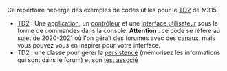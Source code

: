 Ce répertoire héberge des exemples de codes utiles pour le [TD2](https://lms.univ-cotedazur.fr/mod/book/view.php?id=154219) de M315.

 
  * [TD2](https://github.com/UCA-IUT-INFO/M315-aide-TD2/tree/master/src/fr/uca/iut/info/coo/td2/interactions) : Une [application](./src/fr/uca/iut/info/coo/td2/interactions/App.java), un [contrôleur](./src/fr/uca/iut/info/coo/td2/interactions/Controleur.java) et une [interface utilisateur]( https://github.com/UCA-IUT-INFO/M315-aide-TD2/blob/master/src/fr/uca/iut/info/coo/td2/interactions/UserConsole.java) sous la forme de commandes dans la console. **Attention** : ce code se réfère au sujet de 2020-2021 où l'on géraît des forumes avec des canaux, mais vous pouvez vous en inspirer pour votre interface.
  * TD2 : une classe pour gérer la [persistence](https://github.com/UCA-IUT-INFO/M315-aide-TD2/blob/master/src/fr/uca/iut/info/util/Memory.java) (mémorisez les informations qui sont dans le forum) et son [test associé](https://github.com/UCA-IUT-INFO/M315-aide-TD2/blob/master/tests/fr/uca/iut/info/util/MemoryTest.java)
  
